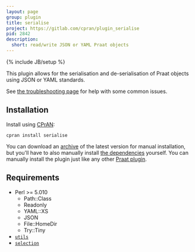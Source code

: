 ```yaml
---
layout: page
group: plugin
title: serialise
project: https://gitlab.com/cpran/plugin_serialise
pid: 2842
description:
  short: read/write JSON or YAML Praat objects
---
```

{% include JB/setup %}

This plugin allows for the serialisation and de-serialisation of Praat objects
using JSON or YAML standards.

See [the troubleshooting page][trouble] for help with some common issues.

[trouble]: https://gitlab.com/cpran/plugin_serialise/wikis/home#troubleshooting

## Installation

Install using [CPrAN][]:

    cpran install serialise

You can download an [archive][] of the latest version for manual installation,
but you'll have to also manually install [the dependencies](#requirements)
yourself. You can manually install the plugin just like any other [Praat
plugin][plugins].

[plugins]: http://www.fon.hum.uva.nl/praat/manual/plug-ins.html
[archive]: https://gitlab.com/cpran/plugin_serialise/repository/archive.zip
[cpran]:   https://cpran.net

Requirements
------------

* Perl >= 5.010
  * Path::Class
  * Readonly
  * YAML::XS
  * JSON
  * File::HomeDir
  * Try::Tiny
* [`utils`](/plugins/utils)
* [`selection`](/plugins/selection)
